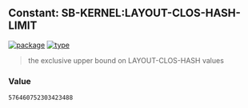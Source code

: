 ## Constant: SB-KERNEL:LAYOUT-CLOS-HASH-LIMIT
[![package](https://img.shields.io/badge/Package-SB--KERNEL-5f9ea0.svg?style=social&colorA=999999)](../) [![type](https://img.shields.io/badge/Type-Constant-5f9ea0.svg?style=social&colorA=999999)](../#constant) 

> the exclusive upper bound on LAYOUT-CLOS-HASH values

### Value
```
576460752303423488
```
